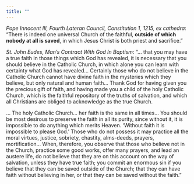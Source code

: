 ```yaml
---
title: ""
---
```


*Pope Innocent III, Fourth Lateran Council, Constitution 1, 1215, ex cathedra*: “There is indeed one universal Church of the faithful, **outside of which nobody at all is saved**, in which Jesus Christ is both priest and sacrifice.”

*St. John Eudes, Man’s Contract With God In Baptism*: “… that you may have a true faith in those things which God has revealed, it is necessary that you should believe in the Catholic Church, in which alone you can learn with certainty what God has revealed… Certainly those who do not believe in the Catholic Church cannot have divine faith in the mysteries which they believe, but only natural and human faith… Thank God for having given you the precious gift of faith, and having made you a child of the holy Catholic Church, which is the faithful repository of the truths of salvation, and which all Christians are obliged to acknowledge as the true Church. 

… The holy Catholic Church… her faith is the same in all times… You should be most desirous to preserve the faith in all its purity, since without it, it is impossible to do anything which merits Heaven.  ‘Without faith it is impossible to please God.’  Those who do not possess it may practice all the moral virtues, justice, sobriety, chastity, alms-deeds, prayers, mortification… When, therefore, you observe that those who believe not in the Church, practice some good works, offer many prayers, and lead an austere life, do not believe that they are on this account on the way of salvation, unless they have true faith; you commit an enormous sin if you believe that they can be saved outside of the Church; that they can have faith without believing in her, or that they can be saved without the faith.”

